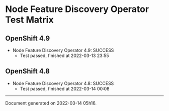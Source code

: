 
Node Feature Discovery Operator Test Matrix
===========================================

OpenShift 4.9
-------------



* Node Feature Discovery Operator 4.9: SUCCESS
  - Test passed, finished at 2022-03-13 23:55

OpenShift 4.8
-------------



* Node Feature Discovery Operator 4.8: SUCCESS
  - Test passed, finished at 2022-03-14 00:08

---
Document generated on 2022-03-14 05h16.
